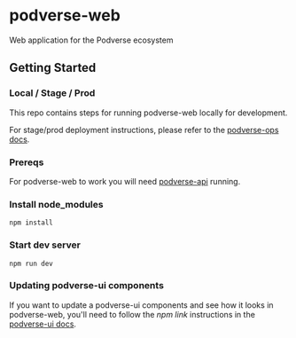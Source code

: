 # podverse-web

Web application for the Podverse ecosystem

## Getting Started

### Local / Stage / Prod
This repo contains steps for running podverse-web locally for development.

For stage/prod deployment instructions, please refer to the
[podverse-ops docs](https://github.com/podverse/podverse-ops).

### Prereqs

For podverse-web to work you will need
[podverse-api](https://github.com/podverse/podverse-api) running.

### Install node_modules

```
npm install
```

### Start dev server

```
npm run dev
```

### Updating podverse-ui components

If you want to update a podverse-ui components and see how it looks in
podverse-web, you'll need to follow the _npm link_ instructions in
the [podverse-ui docs](https://github.com/podverse/podverse-ui).

